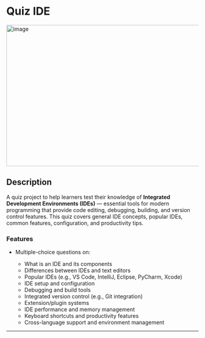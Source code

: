 # Quiz IDE
<img width="829" height="370" alt="image" src="https://github.com/user-attachments/assets/c80fcc86-e8cd-4856-b4fe-336276baf69e" />

## Description

A quiz project to help learners test their knowledge of **Integrated Development Environments (IDEs)** — essential tools for modern programming that provide code editing, debugging, building, and version control features. This quiz covers general IDE concepts, popular IDEs, common features, configuration, and productivity tips.

### Features

* Multiple-choice questions on:

  * What is an IDE and its components
  * Differences between IDEs and text editors
  * Popular IDEs (e.g., VS Code, IntelliJ, Eclipse, PyCharm, Xcode)
  * IDE setup and configuration
  * Debugging and build tools
  * Integrated version control (e.g., Git integration)
  * Extension/plugin systems
  * IDE performance and memory management
  * Keyboard shortcuts and productivity features
  * Cross-language support and environment management

---
